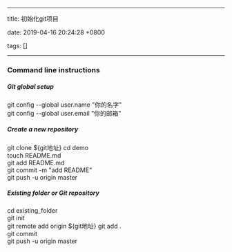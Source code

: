 
---

title: 初始化git项目

date: 2019-04-16 20:24:28 +0800

tags: []

---
<a name="66879f44"></a>
### Command line instructions

<a name="d8418652"></a>
##### Git global setup

git config --global user.name "你的名字"<br />
git config --global user.email "你的邮箱"

<a name="ebc6fc20"></a>
##### Create a new repository

git clone ${git地址} cd demo<br />
touch README.md<br />
git add README.md<br />
git commit -m "add README"<br />
git push -u origin master

<a name="97618b45"></a>
##### Existing folder or Git repository

cd existing_folder<br />
git init<br />
git remote add origin ${git地址} git add .<br />
git commit<br />
git push -u origin master


